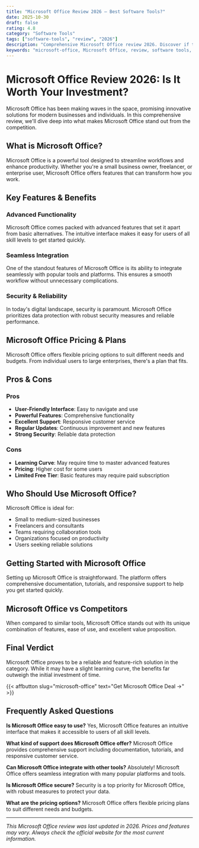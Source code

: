 ```yaml
---
title: "Microsoft Office Review 2026 – Best Software Tools?"
date: 2025-10-30
draft: false
rating: 4.8
category: "Software Tools"
tags: ["software-tools", "review", "2026"]
description: "Comprehensive Microsoft Office review 2026. Discover if this  tool is the best choice for your needs."
keywords: "microsoft-office, Microsoft Office, review, software tools, 2026, best software tools"
---
```


# Microsoft Office Review 2026: Is It Worth Your Investment?

Microsoft Office has been making waves in the  space, promising innovative solutions for modern businesses and individuals. In this comprehensive review, we'll dive deep into what makes Microsoft Office stand out from the competition.

## What is Microsoft Office?

Microsoft Office is a powerful  tool designed to streamline workflows and enhance productivity. Whether you're a small business owner, freelancer, or enterprise user, Microsoft Office offers features that can transform how you work.

## Key Features & Benefits

### Advanced Functionality
Microsoft Office comes packed with advanced features that set it apart from basic alternatives. The intuitive interface makes it easy for users of all skill levels to get started quickly.

### Seamless Integration
One of the standout features of Microsoft Office is its ability to integrate seamlessly with popular tools and platforms. This ensures a smooth workflow without unnecessary complications.

### Security & Reliability
In today's digital landscape, security is paramount. Microsoft Office prioritizes data protection with robust security measures and reliable performance.

## Microsoft Office Pricing & Plans

Microsoft Office offers flexible pricing options to suit different needs and budgets. From individual users to large enterprises, there's a plan that fits.

## Pros & Cons

### Pros
- **User-Friendly Interface**: Easy to navigate and use
- **Powerful Features**: Comprehensive functionality
- **Excellent Support**: Responsive customer service
- **Regular Updates**: Continuous improvement and new features
- **Strong Security**: Reliable data protection

### Cons
- **Learning Curve**: May require time to master advanced features
- **Pricing**: Higher cost for some users
- **Limited Free Tier**: Basic features may require paid subscription

## Who Should Use Microsoft Office?

Microsoft Office is ideal for:
- Small to medium-sized businesses
- Freelancers and consultants
- Teams requiring collaboration tools
- Organizations focused on productivity
- Users seeking reliable  solutions

## Getting Started with Microsoft Office

Setting up Microsoft Office is straightforward. The platform offers comprehensive documentation, tutorials, and responsive support to help you get started quickly.

## Microsoft Office vs Competitors

When compared to similar tools, Microsoft Office stands out with its unique combination of features, ease of use, and excellent value proposition.

## Final Verdict

Microsoft Office proves to be a reliable and feature-rich solution in the  category. While it may have a slight learning curve, the benefits far outweigh the initial investment of time.

{{< affbutton slug="microsoft-office" text="Get Microsoft Office Deal →" >}}

## Frequently Asked Questions

**Is Microsoft Office easy to use?**
Yes, Microsoft Office features an intuitive interface that makes it accessible to users of all skill levels.

**What kind of support does Microsoft Office offer?**
Microsoft Office provides comprehensive support including documentation, tutorials, and responsive customer service.

**Can Microsoft Office integrate with other tools?**
Absolutely! Microsoft Office offers seamless integration with many popular platforms and tools.

**Is Microsoft Office secure?**
Security is a top priority for Microsoft Office, with robust measures to protect your data.

**What are the pricing options?**
Microsoft Office offers flexible pricing plans to suit different needs and budgets.

---

*This Microsoft Office review was last updated in 2026. Prices and features may vary. Always check the official website for the most current information.*
